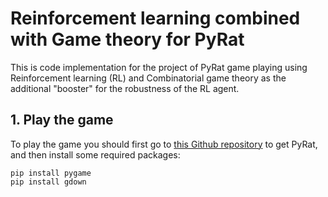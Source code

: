 # Reinforcement learning combined with Game theory for PyRat

This is code implementation for the project of PyRat game playing using Reinforcement learning (RL) and Combinatorial game theory as the additional "booster" for the robustness of the RL agent.

## 1. Play the game

To play the game you should first go to [this Github repository](https://github.com/BastienPasdeloup/PyRat-1) to get PyRat, and then install some required packages:

```
pip install pygame
pip install gdown
```
